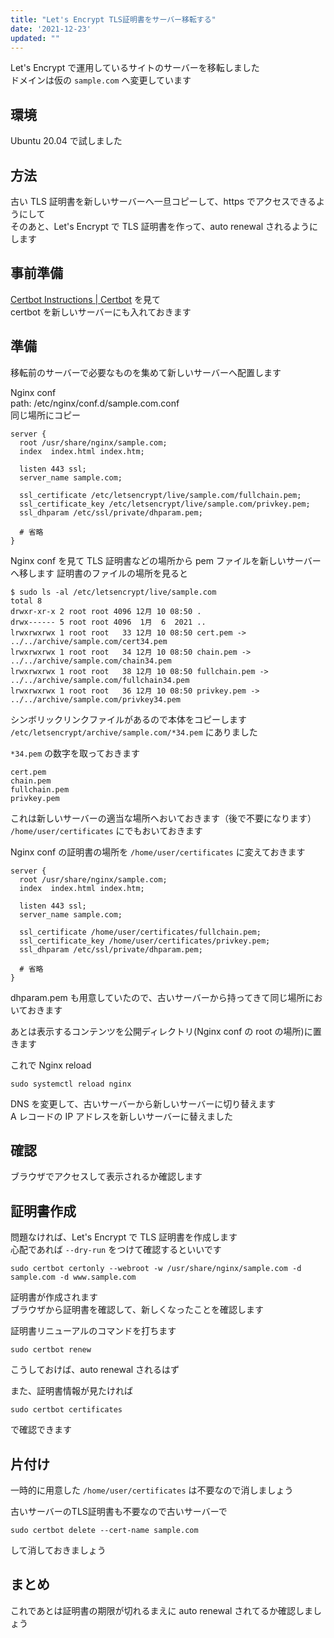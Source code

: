 ```yaml
---
title: "Let's Encrypt TLS証明書をサーバー移転する"
date: '2021-12-23'
updated: ""
---
```


Let's Encrypt で運用しているサイトのサーバーを移転しました  
ドメインは仮の `sample.com` へ変更しています

## 環境

Ubuntu 20.04 で試しました

## 方法

古い TLS 証明書を新しいサーバーへ一旦コピーして、https でアクセスできるようにして  
そのあと、Let's Encrypt で TLS 証明書を作って、auto renewal されるようにします

## 事前準備

[Certbot Instructions \| Certbot](https://certbot.eff.org/instructions) を見て  
certbot を新しいサーバーにも入れておきます

## 準備

移転前のサーバーで必要なものを集めて新しいサーバーへ配置します

Nginx conf  
path: /etc/nginx/conf.d/sample.com.conf  
同じ場所にコピー

```
server {
  root /usr/share/nginx/sample.com;
  index  index.html index.htm;

  listen 443 ssl;
  server_name sample.com;

  ssl_certificate /etc/letsencrypt/live/sample.com/fullchain.pem;
  ssl_certificate_key /etc/letsencrypt/live/sample.com/privkey.pem;
  ssl_dhparam /etc/ssl/private/dhparam.pem;

  # 省略
}
```

Nginx conf を見て TLS 証明書などの場所から pem ファイルを新しいサーバーへ移します
証明書のファイルの場所を見ると

```
$ sudo ls -al /etc/letsencrypt/live/sample.com
total 8
drwxr-xr-x 2 root root 4096 12月 10 08:50 .
drwx------ 5 root root 4096  1月  6  2021 ..
lrwxrwxrwx 1 root root   33 12月 10 08:50 cert.pem -> ../../archive/sample.com/cert34.pem
lrwxrwxrwx 1 root root   34 12月 10 08:50 chain.pem -> ../../archive/sample.com/chain34.pem
lrwxrwxrwx 1 root root   38 12月 10 08:50 fullchain.pem -> ../../archive/sample.com/fullchain34.pem
lrwxrwxrwx 1 root root   36 12月 10 08:50 privkey.pem -> ../../archive/sample.com/privkey34.pem
```

シンボリックリンクファイルがあるので本体をコピーします  
`/etc/letsencrypt/archive/sample.com/*34.pem` にありました

`*34.pem` の数字を取っておきます

```
cert.pem
chain.pem
fullchain.pem
privkey.pem
```

これは新しいサーバーの適当な場所へおいておきます（後で不要になります）
`/home/user/certificates` にでもおいておきます

Nginx conf の証明書の場所を `/home/user/certificates` に変えておきます

```
server {
  root /usr/share/nginx/sample.com;
  index  index.html index.htm;

  listen 443 ssl;
  server_name sample.com;

  ssl_certificate /home/user/certificates/fullchain.pem;
  ssl_certificate_key /home/user/certificates/privkey.pem;
  ssl_dhparam /etc/ssl/private/dhparam.pem;

  # 省略
}
```

dhparam.pem も用意していたので、古いサーバーから持ってきて同じ場所においておきます

あとは表示するコンテンツを公開ディレクトリ(Nginx conf の root の場所)に置きます

これで Nginx reload

```
sudo systemctl reload nginx
```

DNS を変更して、古いサーバーから新しいサーバーに切り替えます  
A レコードの IP アドレスを新しいサーバーに替えました

## 確認

ブラウザでアクセスして表示されるか確認します

## 証明書作成

問題なければ、Let's Encrypt で TLS 証明書を作成します  
心配であれば `--dry-run` をつけて確認するといいです

```
sudo certbot certonly --webroot -w /usr/share/nginx/sample.com -d sample.com -d www.sample.com
```

証明書が作成されます  
ブラウザから証明書を確認して、新しくなったことを確認します

証明書リニューアルのコマンドを打ちます

```
sudo certbot renew
```

こうしておけば、auto renewal されるはず

また、証明書情報が見たければ

```
sudo certbot certificates
```

で確認できます

## 片付け

一時的に用意した `/home/user/certificates` は不要なので消しましょう  

古いサーバーのTLS証明書も不要なので古いサーバーで  

```
sudo certbot delete --cert-name sample.com
```

して消しておきましょう

## まとめ

これであとは証明書の期限が切れるまえに auto renewal されてるか確認しましょう
